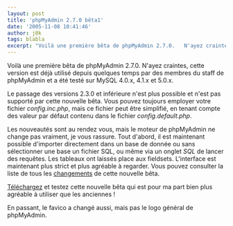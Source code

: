 ```yaml
---
layout: post
title: 'phpMyAdmin 2.7.0 bêta1'
date: '2005-11-08 10:41:46'
author: j0k
tags: blabla
excerpt: "Voilà une première bêta de phpMyAdmin 2.7.0.   N'ayez craintes, cette version est déjà utilisé depuis quelques temps par des membres du staff de phpMyAdmin et a été testé sur MySQL 4.0.x, 4.1.x et 5.0.x.  \n  \nLe passage des versions 2.3.0 et inférieure n'est plus possible et n'est pas supporté par cette nouvelle bêta.   Vous pouvez toujours      …"
---
```


Voilà une première bêta de phpMyAdmin 2.7.0.   N'ayez craintes, cette version est déjà utilisé depuis quelques temps par des membres du staff de phpMyAdmin et a été testé sur MySQL 4.0.x, 4.1.x et 5.0.x.

Le passage des versions 2.3.0 et inférieure n'est plus possible et n'est pas supporté par cette nouvelle bêta.   Vous pouvez toujours employer votre fichier *config.inc.php*, mais ce fichier peut être simplifié, en tenant compte des valeur par défaut contenu dans le fichier *config.default.php*.

Les nouveautés sont au rendez vous, mais le moteur de phpMyAdmin ne change pas vraiment, je vous rassure.   Tout d'abord, il est maintenant possible d'importer directement dans un base de donnée ou sans sélectionner une base un fichier SQL, ou même via un onglet *SQL* de lancer des requêtes.   Les tableaux ont laissés place aux fieldsets. L'interface est maintenant plus strict et plus agréable à regarder.   Vous pouvez consulter la liste de tous les [changements](http://www.phpmyadmin.net/home_page/downloads.php?relnotes=0) de cette nouvelle bêta.

[Téléchargez](http://sourceforge.net/project/showfiles.php?group_id=23067&amp;package_id=16462&amp;release_id=369239) et testez cette nouvelle bêta qui est pour ma part bien plus agréable à utiliser que les anciennes !

En passant, le favico a changé aussi, mais pas le logo général de phpMyAdmin.
